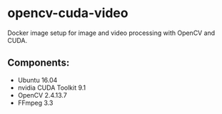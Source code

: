 # opencv-cuda-video

Docker image setup for image and video processing with OpenCV and CUDA.

## Components: 
- Ubuntu 16.04
- nvidia CUDA Toolkit 9.1
- OpenCV 2.4.13.7
- FFmpeg 3.3

